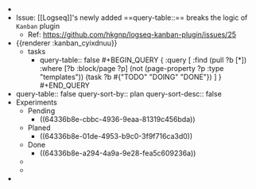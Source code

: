 -
- Issue: [[Logseq]]'s newly added ==query-table::== breaks the logic of `Kanban` plugin
	- Ref: https://github.com/hkgnp/logseq-kanban-plugin/issues/25
- {{renderer :kanban_cyixdnuu}}
	- tasks
		- query-table:: false
		  #+BEGIN_QUERY
		  {
		   :query [
		           :find (pull ?b [*])
		           :where
		          [?b :block/page ?p]
		          (not (page-property ?p :type "templates"))
		          (task ?b #{"TODO" "DOING" "DONE"})
		           ] 
		   }
		  #+END_QUERY
- query-table:: false
  query-sort-by:: plan
  query-sort-desc:: false
- Experiments
	- Pending
		- ((64336b8e-cbbc-4936-9eaa-81319c456bda))
	- Planed
		- ((64336b8e-01de-4953-b9c0-3f9f716ca3d0))
	- Done
		- ((64336b8e-a294-4a9a-9e28-fea5c609236a))
	-
	-
-
